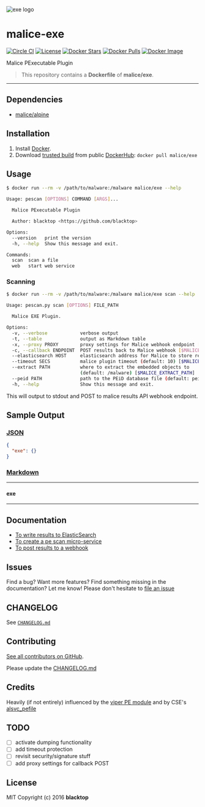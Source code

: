 ![exe logo](https://github.com/malice-plugins/exe/blob/master/docs/exe.png)

# malice-exe

[![Circle CI](https://circleci.com/gh/malice-plugins/exe.png?style=shield)](https://circleci.com/gh/malice-plugins/exe) [![License](http://img.shields.io/:license-mit-blue.svg)](http://doge.mit-license.org) [![Docker Stars](https://img.shields.io/docker/stars/malice/exe.svg)](https://hub.docker.com/r/malice/exe/) [![Docker Pulls](https://img.shields.io/docker/pulls/malice/exe.svg)](https://hub.docker.com/r/malice/exe/) [![Docker Image](https://img.shields.io/badge/docker%20image-81.5MB-blue.svg)](https://hub.docker.com/r/malice/exe/)

Malice PExecutable Plugin

> This repository contains a **Dockerfile** of **malice/exe**.

---

## Dependencies

- [malice/alpine](https://hub.docker.com/r/malice/alpine/)

## Installation

1. Install [Docker](https://www.docker.io/).
2. Download [trusted build](https://hub.docker.com/r/malice/exe/) from public [DockerHub](https://hub.docker.com): `docker pull malice/exe`

## Usage

```bash
$ docker run --rm -v /path/to/malware:/malware malice/exe --help

Usage: pescan [OPTIONS] COMMAND [ARGS]...

  Malice PExecutable Plugin

  Author: blacktop <https://github.com/blacktop>

Options:
  --version   print the version
  -h, --help  Show this message and exit.

Commands:
  scan  scan a file
  web   start web service
```

### Scanning

```bash
$ docker run --rm -v /path/to/malware:/malware malice/exe scan --help

Usage: pescan.py scan [OPTIONS] FILE_PATH

  Malice EXE Plugin.

Options:
  -v, --verbose            verbose output
  -t, --table              output as Markdown table
  -x, --proxy PROXY        proxy settings for Malice webhook endpoint [$MALICE_PROXY]
  -c, --callback ENDPOINT  POST results back to Malice webhook [$MALICE_ENDPOINT]
  --elasticsearch HOST     elasticsearch address for Malice to store results [$MALICE_ELASTICSEARCH]
  --timeout SECS           malice plugin timeout (default: 10) [$MALICE_TIMEOUT]
  --extract PATH           where to extract the embedded objects to
                           (default: /malware) [$MALICE_EXTRACT_PATH]
  --peid PATH              path to the PEiD database file (default: peid/UserDB.TXT) [$MALICE_PEID_PATH]
  -h, --help               Show this message and exit.
```

This will output to stdout and POST to malice results API webhook endpoint.

## Sample Output

### [JSON](https://github.com/malice-plugins/exe/blob/master/docs/results.json)

```json
{
  "exe": {}
}
```

### [Markdown](https://github.com/malice-plugins/exe/blob/master/docs/SAMPLE.md)

---

#### exe

---

## Documentation

- [To write results to ElasticSearch](https://github.com/malice-plugins/exe/blob/master/docs/elasticsearch.md)
- [To create a pe scan micro-service](https://github.com/malice-plugins/exe/blob/master/docs/web.md)
- [To post results to a webhook](https://github.com/malice-plugins/exe/blob/master/docs/callback.md)

## Issues

Find a bug? Want more features? Find something missing in the documentation? Let me know! Please don't hesitate to [file an issue](https://github.com/malice-plugins/exe/issues/new)

## CHANGELOG

See [`CHANGELOG.md`](https://github.com/malice-plugins/exe/blob/master/CHANGELOG.md)

## Contributing

[See all contributors on GitHub](https://github.com/malice-plugins/exe/graphs/contributors).

Please update the [CHANGELOG.md](https://github.com/malice-plugins/exe/blob/master/CHANGELOG)

## Credits

Heavily (if not entirely) influenced by the [viper PE module](https://github.com/viper-framework/viper/blob/master/viper/modules/pe.py) and by CSE's [alsvc_pefile](https://bitbucket.org/cse-assemblyline/alsvc_pefile)

## TODO

- [ ] activate dumping functionality
- [ ] add timeout protection
- [ ] revisit security/signature stuff
- [ ] add proxy settings for callback POST

## License

MIT Copyright (c) 2016 **blacktop**

